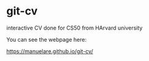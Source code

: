 # git-cv
interactive CV done for CS50 from HArvard university

You can see the webpage here:


https://manuelare.github.io/git-cv/
